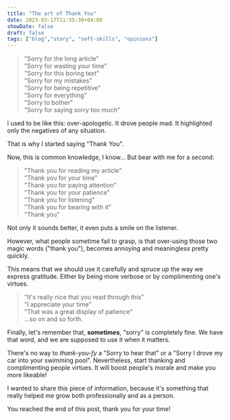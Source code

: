 ```yaml
---
title: "The art of Thank You"
date: 2023-03-17T11:55:38+04:00
showDate: false
draft: false
tags: ["blog","story", "soft-skills", "opinions"]
---
```


> "Sorry for the long article"  
> "Sorry for wasting your time"  
> "Sorry for this boring text"  
> "Sorry for my mistakes"  
> "Sorry for being repetitive"  
> "Sorry for everything"  
> "Sorry to bother"  
> "Sorry for saying sorry too much"  



I used to be like this: over-apologetic. It drove people mad. It highlighted only the negatives of any situation.

That is why I started saying "Thank You".

Now, this is common knowledge, I know... But bear with me for a second:

> "Thank you for reading my article"  
> "Thank you for your time"  
> "Thank you for paying attention"  
> "Thank you for your patience"  
> "Thank you for listening"  
> "Thank you for bearing with it"  
> "Thank you"  


Not only it sounds better, it even puts a smile on the listener.

However, what people sometime fail to grasp, is that over-using those two magic words ("thank you"), becomes annoying and meaningless pretty quickly.

This means that we should use it carefully and spruce up the way we express gratitude. Either by being more verbose or by complimenting one's virtues.

> "It's really nice that you read through this"  
> "I appreciate your time"  
> "That was a great display of patience"  
> ...so on and so forth.  

Finally, let's remember that, **sometimes**, "sorry" is completely fine. We have that word, and we are supposed to use it when it matters.

There's no way to _thank-you-fy_ a "Sorry to hear that" or a "Sorry I drove my car into your swimming pool".
Nevertheless, start thanking and complimenting people virtues.
It will boost people's morale and make you more likeable!

I wanted to share this piece of information, because it's something that really helped me grow both professionally and as a person.

You reached the end of this post, thank you for your time!



